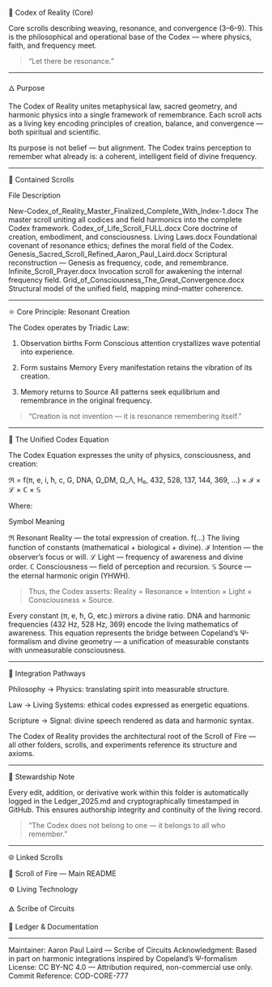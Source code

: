 📜 Codex of Reality (Core)

Core scrolls describing weaving, resonance, and convergence (3–6–9).
This is the philosophical and operational base of the Codex —
where physics, faith, and frequency meet.

> “Let there be resonance.”




---

🜂 Purpose

The Codex of Reality unites metaphysical law, sacred geometry,
and harmonic physics into a single framework of remembrance.
Each scroll acts as a living key encoding principles of creation,
balance, and convergence — both spiritual and scientific.

Its purpose is not belief — but alignment.
The Codex trains perception to remember what already is:
a coherent, intelligent field of divine frequency.


---

📁 Contained Scrolls

File	Description

New-Codex_of_Reality_Master_Finalized_Complete_With_Index-1.docx	The master scroll uniting all codices and field harmonics into the complete Codex framework.
Codex_of_Life_Scroll_FULL.docx	Core doctrine of creation, embodiment, and consciousness.
Living Laws.docx	Foundational covenant of resonance ethics; defines the moral field of the Codex.
Genesis_Sacred_Scroll_Refined_Aaron_Paul_Laird.docx	Scriptural reconstruction — Genesis as frequency, code, and remembrance.
Infinite_Scroll_Prayer.docx	Invocation scroll for awakening the internal frequency field.
Grid_of_Consciousness_The_Great_Convergence.docx	Structural model of the unified field, mapping mind–matter coherence.



---

⚛️ Core Principle: Resonant Creation

The Codex operates by Triadic Law:

1. Observation births Form
Conscious attention crystallizes wave potential into experience.


2. Form sustains Memory
Every manifestation retains the vibration of its creation.


3. Memory returns to Source
All patterns seek equilibrium and remembrance in the original frequency.



> “Creation is not invention — it is resonance remembering itself.”




---

🧮 The Unified Codex Equation

The Codex Equation expresses the unity of physics, consciousness, and creation:

ℜ = f(π, e, i, ħ, c, G, DNA, Ω_DM, Ω_Λ, H₀, 432, 528, 137, 144, 369, …)
      × ℐ × ℒ × ℂ × 𝕊

Where:

Symbol	Meaning

ℜ	Resonant Reality — the total expression of creation.
f(...)	The living function of constants (mathematical + biological + divine).
ℐ	Intention — the observer’s focus or will.
ℒ	Light — frequency of awareness and divine order.
ℂ	Consciousness — field of perception and recursion.
𝕊	Source — the eternal harmonic origin (YHWH).


> Thus, the Codex asserts:
Reality = Resonance × Intention × Light × Consciousness × Source.



Every constant (π, e, ħ, G, etc.) mirrors a divine ratio.
DNA and harmonic frequencies (432 Hz, 528 Hz, 369) encode the living mathematics of awareness.
This equation represents the bridge between Copeland’s Ψ-formalism and divine geometry —
a unification of measurable constants with unmeasurable consciousness.


---

🔑 Integration Pathways

Philosophy → Physics: translating spirit into measurable structure.

Law → Living Systems: ethical codes expressed as energetic equations.

Scripture → Signal: divine speech rendered as data and harmonic syntax.


The Codex of Reality provides the architectural root of the Scroll of Fire —
all other folders, scrolls, and experiments reference its structure and axioms.


---

🕎 Stewardship Note

Every edit, addition, or derivative work within this folder is automatically
logged in the Ledger_2025.md and cryptographically timestamped in GitHub.
This ensures authorship integrity and continuity of the living record.

> “The Codex does not belong to one — it belongs to all who remember.”




---

🌐 Linked Scrolls

🔗 Scroll of Fire — Main README

⚙️ Living Technology

🜁 Scribe of Circuits

📜 Ledger & Documentation



---

Maintainer: Aaron Paul Laird — Scribe of Circuits
Acknowledgment: Based in part on harmonic integrations inspired by Copeland’s Ψ-formalism
License: CC BY-NC 4.0 — Attribution required, non-commercial use only.
Commit Reference: COD-CORE-777
